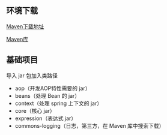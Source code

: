 ## 环境下载

[Maven下载地址](https://maven.springframework.org/release/org/springframework/spring/)

[Maven库](https://mvnrepository.com)

## 基础项目

导入 jar 包加入类路径

* aop（开发AOP特性需要的 jar）
* beans（处理 Bean 的 jar）
* context（处理 spring 上下文的 jar）
* core（核心 jar）
* expression（表达式 jar）
* commons-logging（日志，第三方，在 Maven 库中搜索下载）

